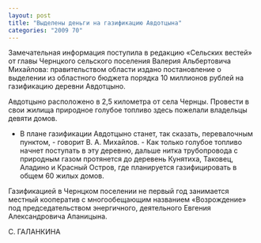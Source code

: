 ```yaml
---
layout: post
title: "Выделены деньги на газификацию Авдотцына"
categories: "2009 70"
---
```


Замечательная информация поступила в редакцию «Сельских вестей» от главы Чернцкого сельского поселения Валерия Альбертовича Михайлова: правительством области издано постановление о выделении из областного бюджета порядка 10 миллионов рублей на газификацию деревни Авдотцыно.

Авдотцыно расположено в 2,5 километра от села Чернцы. Провести в свои жилища природное голубое топливо здесь пожелали владельцы девяти домов.

- В плане газификации Авдотцыно станет, так сказать, перевалочным пунктом, - говорит В. А. Михайлов. -  Как только голубое топливо начнет поступать в эту деревню, дальше нитка трубопровода с природным газом протянется до деревень Кунятиха, Таковец, Аладино и Красный Остров, где планируется газифицировать в общем 60 жилых домов.

Газификацией в Чернцком поселении не первый год занимается местный кооператив с многообещающим названием «Возрождение» под председательством энергичного, деятельного Евгения Александровича Апаницына.

С. ГАЛАНКИНА


